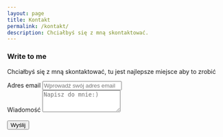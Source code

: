 ```yaml
---
layout: page
title: Kontakt
permalink: /kontakt/
description: Chciałbyś się z mną skontaktować.
---
```


### Write to me
Chciałbyś się z mną skontaktować, tu jest najlepsze miejsce aby to zrobić

<script src="https://www.google.com/recaptcha/api.js" async defer/>
<script>
  window.onload = function() { 
  var el = document.getElementById('g-recaptcha-response'); 
  if (el) { 
    el.setAttribute('required', 'required'); 
  } 
</script>
<style>
  #g-recaptcha-response {
    display: block !important;
    position: absolute;
    margin: -50px 0 0 0 !important;
    z-index: -999999;
    opacity: 0;
  }
</style>

<form action="https://formspree.io/f/{{site.data.main.formspree.form}}" method="POST">
  <div class="form-group">
    <label for="email">Adres email</label>
    <input type="email" name="email" class="form-control" placeholder="Wprowadź swój adres email">
  </div>
  <div class="form-group">
    <label for="message">Wiadomość</label>
    <textarea class="form-control" name="content" id="" rows="3" placeholder="Napisz do mnie:)"></textarea>
  </div>
  <input type="hidden" name="_next" value="{{site.url}}{{page.url}}">
  <input type="hidden" name="_subject" value="New Contact Form Submission">
  <input type="text" name="_gotcha" style="display:none">
  <div class="g-recaptcha" data-sitekey="{{site.data.main.formspree.recapatcha}}"></div>
  <br/>
  <button type="submit" class="btn btn-success">Wyślij</button>
</form>



<!-- {% highlight html %}

This form starts working once you update your email in configuration. Delete this line in the contact page found in the path _pages/contact.md

{% endhighlight %} -->
